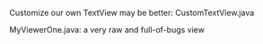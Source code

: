 Customize our own TextView may be better: CustomTextView.java

MyViewerOne.java: a very raw and full-of-bugs view

